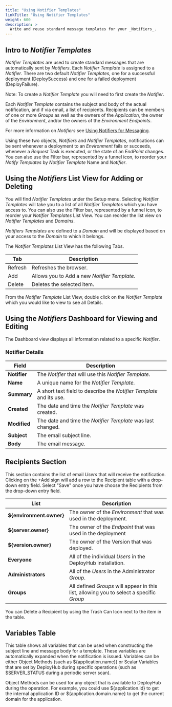 ```yaml
---
title: "Using Notifier Templates"
linkTitle: "Using Notifier Templates"
weight: 600
description: >
  Write and reuse standard message templates for your _Notifiers_.
---
```


## Intro to _Notifier Templates_

_Notifier Templates_ are used to create standard messages that are automatically sent by _Notifiers_.  Each _Notifier Template_ is assigned to a _Notifier_. There are two default _Notifier Templates_, one for a successful deployment (DeploySuccess) and one for a failed deployment (DeployFailure).

Note: To create a _Notifier Template_ you will need to first create the _Notifier_.

Each _Notifier Template_ contains the subject and body of the actual notification, and if via email, a list of recipients. Recipients can be members of one or more _Groups_ as well as the owners of the _Application_, the owner of the _Environment_, and/or the owners of the _Environment_ _Endpoints_.

For more information on _Notifiers_ see [Using Notifiers for Messaging](/userguide/advanced-features/deployments/2-define-notifiers/).

Using these two objects, _Notifiers_ and _Notifier Templates_, notifications can be sent whenever a deployment to an _Environment_ fails or succeeds, whenever a _Request_ Task is executed, or the state of an _EndPoint_ changes. You can also use the Filter bar, represented by a funnel icon, to reorder your _Notify Templates_ by _Notifier Template_ Name and _Notifier_.

## Using the _Notifiers_ List View for Adding or Deleting

You will find _Notifier Templates_ under the Setup menu.  Selecting _Notifier Templates_ will take you to a list of all _Notifier Templates_ which you have access to. You can also use the Filter bar, represented by a funnel icon, to reorder your _Notifier Templates_ List View.  You can reorder the list view on _Notifier Templates_ and _Domains_.

_Notifiers Templates_ are defined to a _Domain_ and will be displayed based on your access to the _Domain_ to which it belongs.

The _Notifier Templates_ List View has the following Tabs.

| Tab     | Description                                  |
|---------|----------------------------------------------|
| Refresh | Refreshes the browser.                       |
| Add     | Allows you to Add a new _Notifier Template_. |
| Delete  | Deletes the selected item.                   |

From the _Notifier Template_ List View, double click on the _Notifier Template_ which you would like to view to see all Details.  

## Using the _Notifiers_ Dashboard for Viewing and Editing

The Dashboard view displays all information related to a specific _Notifier_.

### Notifier Details

| Field        | Description                                                         |
|--------------|---------------------------------------------------------------------|
| **Notifier** | The _Notifier_ that will use this _Notifier Template_.              |
| **Name**     | A unique name for the  _Notifier Template._                         |
| **Summary**  | A short text field to describe the _Notifier Template_ and its use. |
| **Created**  | The date and time the _Notifier Template_ was created.              |
| **Modified** | The date and time the _Notifier Template_ was last changed.         |
| **Subject**  | The email subject line.                                             |
| **Body**     | The email message.                                                  |

## Recipients Section

This section contains the list of email _Users_ that will receive the notification. Clicking on the +Add sign will add a row to the Recipient table with a drop-down entry field. Select "Save" once you have choose the Recipients from the drop-down entry field.

| List                     | Description                                                                              |
|--------------------------|------------------------------------------------------------------------------------------|
| **${environment.owner}** | The owner of the _Environment_ that was used in the deployment.                          |
| **${server.owner}**      | The owner of the _Endpoint_ that was used in the deployment                              |
| **${version.owner}**     | The owner of the Version that was deployed.                                              |
| **Everyone**             | All of the individual _Users_ in the DeployHub installation.                             |
| **Administrators**       | All of the _Users_ in the Administrator _Group_.                                         |
| **Groups**               | All defined _Groups_ will appear in this list, allowing you to select a specific _Group_ |

You can Delete a Recipient by using the Trash Can Icon next to the item in the table.

## Variables Table

This table shows all variables that can be used when constructing the subject line and message body for a template. These variables are automatically expanded when the notification is issued. Variables can be either Object Methods (such as ${application.name}) or Scalar Variables that are set by DeployHub during specific operations (such as $SERVER_STATUS during a periodic server scan).

Object Methods can be used for any object that is available to DeployHub during the operation. For example, you could use ${application.id} to get the internal application ID or ${application.domain.name} to get the current domain for the application.
